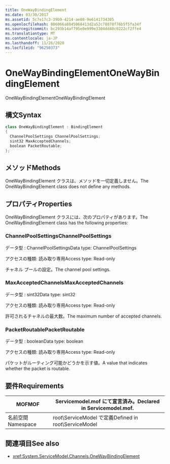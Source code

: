 ```yaml
---
title: OneWayBindingElement
ms.date: 03/30/2017
ms.assetid: 5c7e17c3-39b9-4214-ae08-9e6141734305
ms.openlocfilehash: 806066a8845068413d2a52c78878f76b5f5fa34f
ms.sourcegitcommit: bc293b14af795e0e999e3304dd40c0222cf2ffe4
ms.translationtype: MT
ms.contentlocale: ja-JP
ms.lasthandoff: 11/26/2020
ms.locfileid: "96250373"
---
```

# <a name="onewaybindingelement"></a><span data-ttu-id="6d252-102">OneWayBindingElement</span><span class="sxs-lookup"><span data-stu-id="6d252-102">OneWayBindingElement</span></span>

<span data-ttu-id="6d252-103">OneWayBindingElement</span><span class="sxs-lookup"><span data-stu-id="6d252-103">OneWayBindingElement</span></span>  
  
## <a name="syntax"></a><span data-ttu-id="6d252-104">構文</span><span class="sxs-lookup"><span data-stu-id="6d252-104">Syntax</span></span>  
  
```csharp
class OneWayBindingElement : BindingElement  
{  
  ChannelPoolSettings ChannelPoolSettings;  
  sint32 MaxAcceptedChannels;  
  boolean PacketRoutable;  
};  
```  
  
## <a name="methods"></a><span data-ttu-id="6d252-105">メソッド</span><span class="sxs-lookup"><span data-stu-id="6d252-105">Methods</span></span>  

 <span data-ttu-id="6d252-106">OneWayBindingElement クラスは、メソッドを一切定義しません。</span><span class="sxs-lookup"><span data-stu-id="6d252-106">The OneWayBindingElement class does not define any methods.</span></span>  
  
## <a name="properties"></a><span data-ttu-id="6d252-107">プロパティ</span><span class="sxs-lookup"><span data-stu-id="6d252-107">Properties</span></span>  

 <span data-ttu-id="6d252-108">OneWayBindingElement クラスには、次のプロパティがあります。</span><span class="sxs-lookup"><span data-stu-id="6d252-108">The OneWayBindingElement class has the following properties:</span></span>  
  
### <a name="channelpoolsettings"></a><span data-ttu-id="6d252-109">ChannelPoolSettings</span><span class="sxs-lookup"><span data-stu-id="6d252-109">ChannelPoolSettings</span></span>  

 <span data-ttu-id="6d252-110">データ型 : ChannelPoolSettings</span><span class="sxs-lookup"><span data-stu-id="6d252-110">Data type: ChannelPoolSettings</span></span>  
  
 <span data-ttu-id="6d252-111">アクセスの種類: 読み取り専用</span><span class="sxs-lookup"><span data-stu-id="6d252-111">Access type: Read-only</span></span>  
  
 <span data-ttu-id="6d252-112">チャネル プールの設定。</span><span class="sxs-lookup"><span data-stu-id="6d252-112">The channel pool settings.</span></span>  
  
### <a name="maxacceptedchannels"></a><span data-ttu-id="6d252-113">MaxAcceptedChannels</span><span class="sxs-lookup"><span data-stu-id="6d252-113">MaxAcceptedChannels</span></span>  

 <span data-ttu-id="6d252-114">データ型 : sint32</span><span class="sxs-lookup"><span data-stu-id="6d252-114">Data type: sint32</span></span>  
  
 <span data-ttu-id="6d252-115">アクセスの種類: 読み取り専用</span><span class="sxs-lookup"><span data-stu-id="6d252-115">Access type: Read-only</span></span>  
  
 <span data-ttu-id="6d252-116">許可されるチャネルの最大数。</span><span class="sxs-lookup"><span data-stu-id="6d252-116">The maximum number of accepted channels.</span></span>  
  
### <a name="packetroutable"></a><span data-ttu-id="6d252-117">PacketRoutable</span><span class="sxs-lookup"><span data-stu-id="6d252-117">PacketRoutable</span></span>  

 <span data-ttu-id="6d252-118">データ型 : boolean</span><span class="sxs-lookup"><span data-stu-id="6d252-118">Data type: boolean</span></span>  
  
 <span data-ttu-id="6d252-119">アクセスの種類: 読み取り専用</span><span class="sxs-lookup"><span data-stu-id="6d252-119">Access type: Read-only</span></span>  
  
 <span data-ttu-id="6d252-120">パケットがルーティング可能かどうかを示す値。</span><span class="sxs-lookup"><span data-stu-id="6d252-120">A value that indicates whether the packet is routable.</span></span>  
  
## <a name="requirements"></a><span data-ttu-id="6d252-121">要件</span><span class="sxs-lookup"><span data-stu-id="6d252-121">Requirements</span></span>  
  
|<span data-ttu-id="6d252-122">MOF</span><span class="sxs-lookup"><span data-stu-id="6d252-122">MOF</span></span>|<span data-ttu-id="6d252-123">Servicemodel.mof にて宣言済み。</span><span class="sxs-lookup"><span data-stu-id="6d252-123">Declared in Servicemodel.mof.</span></span>|  
|---------|-----------------------------------|  
|<span data-ttu-id="6d252-124">名前空間</span><span class="sxs-lookup"><span data-stu-id="6d252-124">Namespace</span></span>|<span data-ttu-id="6d252-125">root\ServiceModel で定義</span><span class="sxs-lookup"><span data-stu-id="6d252-125">Defined in root\ServiceModel</span></span>|  
  
## <a name="see-also"></a><span data-ttu-id="6d252-126">関連項目</span><span class="sxs-lookup"><span data-stu-id="6d252-126">See also</span></span>

- <xref:System.ServiceModel.Channels.OneWayBindingElement>
